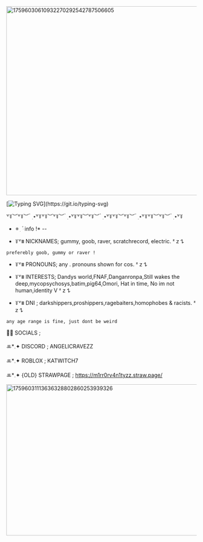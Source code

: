 

<img width="1500" height="500" alt="17596030610932270292542787506605" src="https://github.com/user-attachments/assets/9afb714f-89aa-400e-9e6f-6b917425ea3b" />


[![Typing SVG](https://readme-typing-svg.demolab.com?font=Jersey+10&pause=1000&color=F7F6AD&width=435&lines=Cmere+!+Hehe!;Hug+time+!+;Free+hugs+!)](https://git.io/typing-svg)

꒷꒦︶꒷꒦︶ ๋ ࣭ ⭑꒷꒦꒷꒦︶꒷꒦︶ ๋ ࣭ ⭑꒷꒦꒷꒦︶꒷꒦︶ ๋ ࣭ ⭑꒷꒦꒷꒦︶꒷꒦︶ ๋ ࣭ ⭑꒷꒦꒷꒦︶꒷꒦︶ ๋ ࣭ ⭑꒷꒦

* 𖥻 ִ ۫  ּ info !*
--
- ꒦꒷⩩ NICKNAMES; gummy, goob, raver, scratchrecord, electric. ᶻ 𝗓 𐰁

`preferebly goob, gummy or raver !` 
- ꒦꒷⩩ PRONOUNS; any . pronouns shown for cos. ᶻ 𝗓 𐰁

- ꒦꒷⩩ INTERESTS; Dandys world,FNAF,Danganronpa,Still wakes the deep,mycopsychosys,batim,pig64,Omori, Hat in time, No im not human,identity V  ᶻ 𝗓 𐰁

- ꒦꒷⩩ DNI ; darkshippers,proshippers,ragebaiters,homophobes & racists. ᶻ 𝗓 𐰁

 `any age range is fine, just dont be weird` 

🦴🐾 SOCIALS ; 

 ꔛ*𓈒✦ DISCORD ; ANGELICRAVEZZ 

 ꔛ*𓈒✦ ROBLOX ; KATWITCH7 

 ꔛ*𓈒✦ {OLD} STRAWPAGE ; https://m1rr0rv4n1tyzz.straw.page/



 <img width="1500" height="400" alt="17596031113636328802860253939326" src="https://github.com/user-attachments/assets/e4ed2f40-3392-4869-8f18-131f322686f6" />
 

